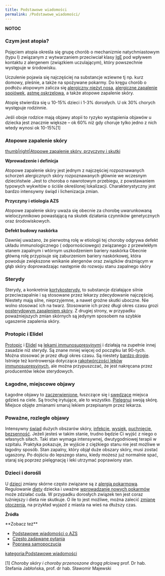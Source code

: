 ```yaml
---
title: Podstawowe wiadomości
permalink: /Podstawowe_wiadomości/
---
```


__NOTOC__

### Czym jest atopia?

Pojęciem atopia określa się grupę chorób o mechanizmie natychmiastowym (typu I) związanym z wytwarzaniem przeciwciał klasy [IgE](/IgE "wikilink") pod wpływem kontaktu z alergenem (związkiem uczulającym), który powszechnie występuje w środowisku.

Uczulenie pojawia się najczęściej na substancje wziewne tj np. kurz domowy, pleśnie, a także na spożywane pokarmy. Do kręgu chorób o podłożu atopowym zalicza się [alergiczny nieżyt nosa](/alergiczny_nieżyt_nosa "wikilink"), [alergiczne zapalenie spojówek](/alergiczne_zapalenie_spojówek "wikilink"), [astmę oskrzelową](/astma_oskrzelowa "wikilink"), a także atopowe zapalenie skóry.

Atopię stwierdza się u 10-15% dzieci i 1-3% dorosłych. U ok 30% chorych występuje rodzinnie.

Jeśli oboje rodzice mają objawy atopii to ryzyko wystąpienia objawów u dziecka jest znacznie większe – ok 60% niż gdy choruje tylko jedno z nich wtedy wynosi ok 10-15%[1]

### Atopowe zapalenie skóry

[thumb|right|Atopowe zapalenie skóry, przyczyny i skutki](/Grafika:Atopowe-diagram.png "wikilink")

**Wprowadzenie i definicja**

Atopowe zapalenie skóry jest jednym z najczęściej rozpoznawanych schorzeń alergicznych skóry rozpoznawanych głównie we wczesnym dzieciństwie .Jest to choroba o nawrotowym przebiegu, z powstawaniem typowych wykwitów o ściśle określonej lokalizacji. Charakterystyczny jest bardzo intensywny świąd i lichenizacja zmian.

**Przyczyny i etiologia AZS**

Atopowe zapalenie skóry uważa się obecnie za chorobę uwarunkowaną wieloczynnikowo powastającą na skutek działania czynników genetycznych oraz środowiskowych.

**Defekt budowy naskórka**

Dawniej uważano, że pierwotną rolę w etiologii tej choroby odgrywa defekt układu immunologicznego ( odpornościowego) związanego z przewlekłym stanem zapalnym i wtórnym uszkodzeniem bariery naskórka Obecnie główną rolę przypisuje się zaburzeniom bariery naskórkowej, która powoduje zwiększone wnikanie alergenów oraz związków drażniącym w głąb skóry doprowadzając następnie do rozwoju stanu zapalnego skóry

### Sterydy

Sterydy, a konkretnie [kortykosterydy](/kortykosterydy "wikilink"), to substancje działające silnie przeciwzapalnie i są stosowane przez lekarzy zdecydowanie najczęściej. Niestety mają silne, nieprzyjemne, a nawet groźne skutki uboczne. Nie wolno stosować ich na twarz. Stosowanie ich przez długi okres czasu grozi [posterydowym zapaleniem skóry](/posterydowe_zapalenie_skóry "wikilink"). Z drugiej strony, w przypadku poważniejszych zmian skórnych są jedynym sposobem na szybkie ugaszenie zapalenia skóry.

### Protopic i Elidel

[Protopic](/Protopic "wikilink") i [Elidel](/Elidel "wikilink") są [lekami immunosupresyjnymi](/leki_immunosupresyjne "wikilink") i działają na zupełnie innej zasadzie niż sterydy. Są znane mniej więcej od początku lat 90-tych. Można stosować je przez długi okres czasu. Są niestety [bardzo drogie](/refundacja_maści_Protopic "wikilink"). Istnieje też kontrowersja dotycząca [rakotwórczości leków immunosupresyjnych](/Takrolimus#Obawy_co_do_rakotw.C3.B3rczo.C5.9Bci "wikilink"), ale można przypuszczać, że jest nakręcana przez producentów leków sterydowych.

### Łagodne, miejscowe objawy

Łagodne objawy to [zaczerwienione](/zaczerwienienie "wikilink"), łuszczące się i [swędzące](/świąd "wikilink") miejsca gdzieś na ciele. Są trochę irytujące, ale to wszystko. [Pielęgnuj](/pielęgnacja "wikilink") swoją skórę. Miejsce objęte zmianami smaruj lekiem przepisanym przez lekarza.

### Poważne, rozległe objawy

Intensywny [świąd](/świąd "wikilink") dużych obszarów skóry, [infekcje](/infekcja_skóry "wikilink"), [wysięk](/wysięk "wikilink"), [puchnięcie](/puchnięcie "wikilink"), [bezsenność](/bezsenność "wikilink"). Jeżeli jesteś w takim stanie, trudno będzie Ci wyjść z niego o własnych siłach. Taki stan wymaga intensywnej, dwutygodniowej terapii w szpitalu. Praktyka pokazuje, że wyjście z ciężkiego stanu nie jest możliwe w łagodny sposób. Stan zapalny, który objął duże obszary skóry, musi zostać ugaszony. Po dojściu do lepszego stanu, kiedy możesz już normalnie spać, staraj się poprzez pielęgnację i leki utrzymać poprawiony stan.

### Dzieci i dorośli

U [dzieci](/dziecko "wikilink") zmiany skórne często związane są z [alergią pokarmową](/alergia_pokarmowa "wikilink"). Regulowanie [diety](/:kategoria:diety "wikilink") dziecka i uważne [wprowadzanie nowych pokarmów](/wprowadzanie_nowych_pokarmów "wikilink") może zdziałać cuda. W przypadku dorosłych związek ten jest coraz luźniejszy i dieta nie skutkuje. O ile to jest możliwe, można zalecić [zmianę otoczenia](/środowisko "wikilink"), na przykład wyjazd z miasta na wieś na dłuższy czas.

**Żródła**

<references />
**Zobacz też**

-   [Podstawowe wiadomości o AZS](/:Kategoria:Podstawowe_wiadomości "wikilink")
-   [Często zadawane pytania](/Często_zadawane_pytania "wikilink")
-   [Poprawa samopoczucia](/Poprawa_samopoczucia "wikilink")

[kategoria:Podstawowe wiadomości](/kategoria:Podstawowe_wiadomości "wikilink")

[1] *Choroby skóry i choroby przenoszone drogą płciową* prof. Dr hab. Stefania Jabłońska, prof. dr hab. Sławomir Majewski